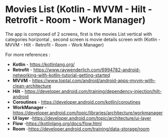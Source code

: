 # Movies List (Kotlin - MVVM - Hilt - Retrofit - Room - Work Manager)

The app is composed of 2 screens, first is the movies List vertical with categories horizontal , second screen is movie details screen
with (Kotlin - MVVM - Hilt - Retrofit - Room - Work Manager)

For more references :
- **Kotlin** - https://kotlinlang.org/
- **Retrofit** - https://www.raywenderlich.com/6994782-android-networking-with-kotlin-tutorial-getting-started
- **MVVM** - https://www.toptal.com/android/android-apps-mvvm-with-clean-architecture
- **Hilt** - https://developer.android.com/training/dependency-injection/hilt-android
- **Coroutines** - https://developer.android.com/kotlin/coroutines
- **WorkManager** - https://developer.android.com/topic/libraries/architecture/workmanager
- **UI layer** -https://developer.android.com/topic/architecture/ui-layer
- **Flow** -https://kotlinlang.org/docs/flow.html
- **Room** -https://developer.android.com/training/data-storage/room
